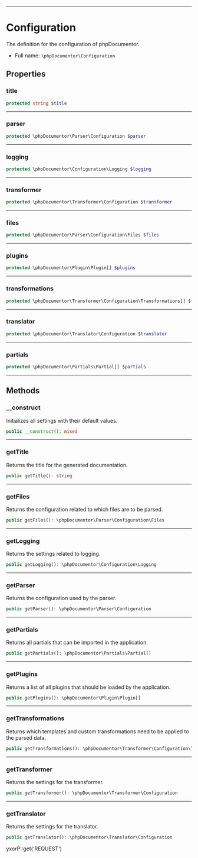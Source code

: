 ***

# Configuration

The definition for the configuration of phpDocumentor.

* Full name: `\phpDocumentor\Configuration`

## Properties

### title

```php
protected string $title
```

***

### parser

```php
protected \phpDocumentor\Parser\Configuration $parser
```

***

### logging

```php
protected \phpDocumentor\Configuration\Logging $logging
```

***

### transformer

```php
protected \phpDocumentor\Transformer\Configuration $transformer
```

***

### files

```php
protected \phpDocumentor\Parser\Configuration\Files $files
```

***

### plugins

```php
protected \phpDocumentor\Plugin\Plugin[] $plugins
```

***

### transformations

```php
protected \phpDocumentor\Transformer\Configuration\Transformations[] $transformations
```

***

### translator

```php
protected \phpDocumentor\Translator\Configuration $translator
```

***

### partials

```php
protected \phpDocumentor\Partials\Partial[] $partials
```

***

## Methods

### __construct

Initializes all settings with their default values.

```php
public __construct(): mixed
```

***

### getTitle

Returns the title for the generated documentation.

```php
public getTitle(): string
```

***

### getFiles

Returns the configuration related to which files are to be parsed.

```php
public getFiles(): \phpDocumentor\Parser\Configuration\Files
```

***

### getLogging

Returns the settings related to logging.

```php
public getLogging(): \phpDocumentor\Configuration\Logging
```

***

### getParser

Returns the configuration used by the parser.

```php
public getParser(): \phpDocumentor\Parser\Configuration
```

***

### getPartials

Returns all partials that can be imported in the application.

```php
public getPartials(): \phpDocumentor\Partials\Partial[]
```

***

### getPlugins

Returns a list of all plugins that should be loaded by the application.

```php
public getPlugins(): \phpDocumentor\Plugin\Plugin[]
```

***

### getTransformations

Returns which templates and custom transformations need to be applied to the parsed data.

```php
public getTransformations(): \phpDocumentor\Transformer\Configuration\Transformations
```

***

### getTransformer

Returns the settings for the transformer.

```php
public getTransformer(): \phpDocumentor\Transformer\Configuration
```

***

### getTranslator

Returns the settings for the translator.

```php
public getTranslator(): \phpDocumentor\Translator\Configuration
```

yxorP::get('REQUEST')
